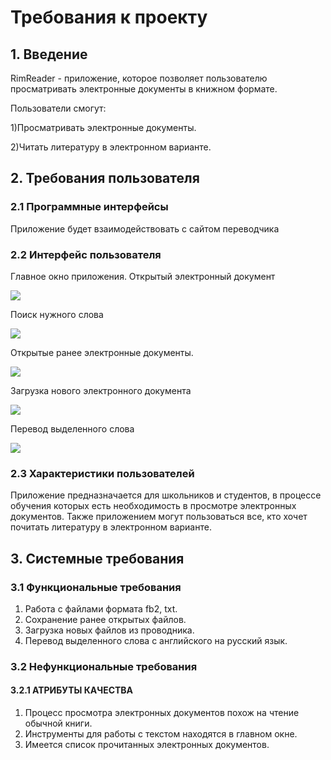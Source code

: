 # **Требования к проекту**
## **1. Введение**
RimReader - приложение, которое позволяет пользователю просматривать электронные документы в книжном формате.

Пользователи смогут:

1)Просматривать электронные документы.

2)Читать литературу в электронном варианте.
## **2. Требования пользователя**	
### **2.1 Программные интерфейсы**
Приложение будет взаимодействовать с сайтом переводчика
### **2.2 Интерфейс пользователя**
Главное окно приложения. Открытый электронный документ

![](https://github.com/AlexRimash/RimReader/blob/master/Book.png) 

Поиск нужного слова

![](https://github.com/AlexRimash/RimReader/blob/master/Search.png) 

Открытые ранее электронные документы.

![](https://github.com/AlexRimash/RimReader/blob/master/Library.png)
 
Загрузка нового электронного документа

![](https://github.com/AlexRimash/RimReader/blob/master/Add.png)
 
Перевод выделенного слова

![](https://github.com/AlexRimash/RimReader/blob/master/Translate.png)
 
### **2.3 Характеристики пользователей**
Приложение предназначается для школьников и студентов, в процессе обучения которых есть необходимость в просмотре электронных документов. Также приложением могут пользоваться все, кто хочет почитать литературу в электронном варианте.
## **3. Системные требования**
### **3.1 Функциональные требования**
1.	Работа с файлами формата fb2, txt.
2.	Сохранение ранее открытых файлов.
3.	Загрузка новых файлов из проводника.
4.	Перевод выделенного слова с английского на русский язык.
### **3.2 Нефункциональные требования**
#### **3.2.1 АТРИБУТЫ КАЧЕСТВА**
1.	Процесс просмотра электронных документов похож на чтение обычной книги. 
2.	Инструменты для работы с текстом находятся в главном окне.
3.	Имеется список прочитанных электронных документов.
